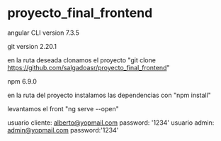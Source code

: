 # proyecto_final_frontend

angular CLI version 7.3.5

git version 2.20.1

en la ruta deseada clonamos el proyecto "git clone https://github.com/salgadoasr/proyecto_final_frontend"

npm 6.9.0

en la ruta del proyecto instalamos las dependencias con "npm install"

levantamos el front "ng serve --open"

usuario cliente: alberto@yopmail.com password: '1234'
usuario admin: admin@yopmail.com password:'1234'


